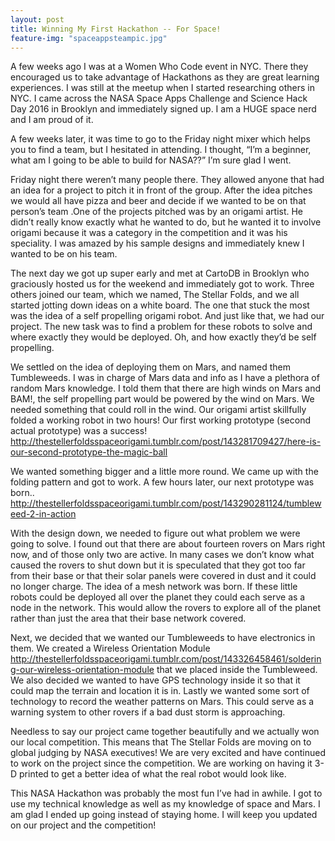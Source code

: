 ```yaml
---
layout: post
title: Winning My First Hackathon -- For Space!
feature-img: "spaceappsteampic.jpg"
---
```

A few weeks ago I was at a Women Who Code event in NYC. There they encouraged us to take advantage of Hackathons as they are great learning experiences. I was still at the meetup when I started researching others in NYC. I came across the NASA Space Apps Challenge and Science Hack Day 2016 in Brooklyn and immediately signed up. I am a HUGE space nerd and I am proud of it.

A few weeks later, it was time to go to the Friday night mixer which helps you to find a team, but I hesitated in attending. I thought, “I’m a beginner, what am I going to be able to build for NASA??” I’m sure glad I went.

Friday night there weren’t many people there. They allowed anyone that had an idea for a project to pitch it in front of the group. After the idea pitches we would all have pizza and beer and decide if we wanted to be on that person’s team .One of the projects pitched was by an origami artist. He didn’t really know exactly what he wanted to do, but he wanted it to involve origami because it was a category in the competition and it was his speciality. I was amazed by his sample designs and immediately knew I wanted to be on his team.

The next day we got up super early and met at CartoDB in Brooklyn who graciously hosted us for the weekend and immediately got to work. Three others joined our team, which we named, The Stellar Folds, and we all started jotting down ideas on a white board. The one that stuck the most was the idea of a self propelling origami robot. And just like that, we had our project. The new task was to find a problem for these robots to solve and where exactly they would be deployed. Oh, and how exactly they’d be self propelling.

We settled on the idea of deploying them on Mars, and named them Tumbleweeds. I was in charge of Mars data and info as I have a plethora of random Mars knowledge. I told them that there are high winds on Mars and BAM!, the self propelling part would be powered by the wind on Mars. We needed something that could roll in the wind. Our origami artist skillfully folded a working robot in two hours! Our first working prototype (second actual prototype) was a success! http://thestellerfoldsspaceorigami.tumblr.com/post/143281709427/here-is-our-second-prototype-the-magic-ball

We wanted something bigger and a little more round. We came up with the folding pattern and got to work. A few hours later, our next prototype was born.. http://thestellerfoldsspaceorigami.tumblr.com/post/143290281124/tumbleweed-2-in-action

With the design down, we needed to figure out what problem we were going to solve. I found out that there are about fourteen rovers on Mars right now, and of those only two are active. In many cases we don’t know what caused the rovers to shut down but it is speculated that they got too far from their base or that their solar panels were covered in dust and it could no longer charge. The idea of a mesh network was born. If these little robots could be deployed all over the planet they could each serve as a node in the network. This would allow the rovers to explore all of the planet rather than just the area that their base network covered.

Next, we decided that we wanted our Tumbleweeds to have electronics in them. We created a Wireless Orientation Module http://thestellerfoldsspaceorigami.tumblr.com/post/143326458461/soldering-our-wireless-orientation-module that we placed inside the Tumbleweed. We also decided we wanted to have GPS technology inside it so that it could map the terrain and location it is in. Lastly we wanted some sort of technology to record the weather patterns on Mars. This could serve as a warning system to other rovers if a bad dust storm is approaching.

Needless to say our project came together beautifully and we actually won our local competition. This means that The Stellar Folds are moving on to global judging by NASA executives! We are very excited and have continued to work on the project since the competition. We are working on having it 3-D printed to get a better idea of what the real robot would look like.

This NASA Hackathon was probably the most fun I’ve had in awhile. I got to use my technical knowledge as well as my knowledge of space and Mars. I am glad I ended up going instead of staying home. I will keep you updated on our project and the competition!
